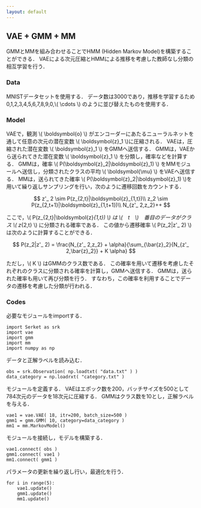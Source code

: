 ```yaml
---
layout: default
---
```

## VAE + GMM + MM
GMMとMMを組み合わせることでHMM (Hidden Markov Model)を構築することができる．
VAEによる次元圧縮とHMMによる推移を考慮した教師なし分類の相互学習を行う．

### Data
MNISTデータセットを使用する．
データ数は3000であり，推移を学習するため0,1,2,3,4,5,6,7,8,9,0,\\( \cdots \\) のように並び替えたものを使用する．

### Model
VAEで，観測 \\( \boldsymbol{o} \\) がエンコーダーにあたるニューラルネットを通して任意の次元の潜在変数 \\( \boldsymbol{z}_1 \\)に圧縮される．
VAEは，圧縮された潜在変数 \\( \boldsymbol{z}_1 \\) をGMMへ送信する．
GMMは，VAEから送られてきた潜在変数 \\( \boldsymbol{z}_1 \\) を分類し，確率などを計算する．
GMMは，確率 \\( P(\boldsymbol{z}_2|\boldsymbol{z}_1) \\) をMMモジュールへ送信し，分類されたクラスの平均 \\( \boldsymbol{\mu} \\) をVAEへ送信する．
MMは，送られてきた確率 \\( P(\boldsymbol{z}_2|\boldsymbol{z}_1) \\)を用いて繰り返しサンプリングを行い，次のように遷移回数をカウントする．

$$
z'_ 2 \sim P(z_{2,t}|\boldsymbol{z}_{1,t})\\
z_2 \sim P(z_{2,t+1}|\boldsymbol{z}_{1,t+1})\\
N_{z'_ 2,z_2}++
$$

ここで，\\( P(z_{2,t}|\boldsymbol{z}_{1,t}) \\) は \\(　t　\\)　番目のデータがクラス \\( z_{2,t} \\) に分類される確率である．
この値から遷移確率 \\( P(z_2|z'_ 2) \\) は次のように計算することができる．

$$
P(z_2|z'_ 2) = \frac{N_{z'_ 2,z_2} + \alpha}{\sum_{\bar{z}_2}{N_{z'_ 2,\bar{z}_2}} + K \alpha}
$$

ただし，\\( K \\) はGMMのクラス数である．
この確率を用いて遷移を考慮したそれぞれのクラスに分類される確率を計算し，GMMへ送信する．
GMMは，送られた確率も用いて再び分類を行う．
すなわち，この確率を利用することでデータの遷移を考慮した分類が行われる．

### Codes
必要なモジュールをimportする．

```
import Serket as srk
import vae
import gmm
import mm
import numpy as np
```

データと正解ラベルを読み込む．

```
obs = srk.Observation( np.loadtxt( "data.txt" ) )
data_category = np.loadrxt( "category.txt" )
```

モジュールを定義する．
VAEはエポック数を200，バッチサイズを500として784次元のデータを18次元に圧縮する．
GMMはクラス数を10とし，正解ラベルを与える．

```
vae1 = vae.VAE( 18, itr=200, batch_size=500 )
gmm1 = gmm.GMM( 10, category=data_category )
mm1 = mm.MarkovModel()
```

モジュールを接続し，モデルを構築する．

```
vae1.connect( obs )
gmm1.connect( vae1 )
mm1.connect( gmm1 )
```

パラメータの更新を繰り返し行い，最適化を行う．

```
for i in range(5):
    vae1.update()
    gmm1.update()
    mm1.update()
```
